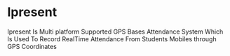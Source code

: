 # Ipresent
Ipresent Is Multi platform Supported GPS Bases Attendance System Which Is Used To Record RealTime Attendance From Students Mobiles through GPS Coordinates 
